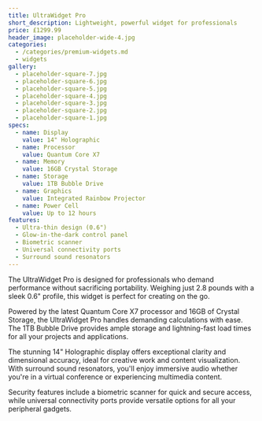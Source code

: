 ```yaml
---
title: UltraWidget Pro
short_description: Lightweight, powerful widget for professionals
price: £1299.99
header_image: placeholder-wide-4.jpg
categories:
  - /categories/premium-widgets.md
  - widgets
gallery:
  - placeholder-square-7.jpg
  - placeholder-square-6.jpg
  - placeholder-square-5.jpg
  - placeholder-square-4.jpg
  - placeholder-square-3.jpg
  - placeholder-square-2.jpg
  - placeholder-square-1.jpg
specs:
  - name: Display
    value: 14" Holographic
  - name: Processor
    value: Quantum Core X7
  - name: Memory
    value: 16GB Crystal Storage
  - name: Storage
    value: 1TB Bubble Drive
  - name: Graphics
    value: Integrated Rainbow Projector
  - name: Power Cell
    value: Up to 12 hours
features:
  - Ultra-thin design (0.6")
  - Glow-in-the-dark control panel
  - Biometric scanner
  - Universal connectivity ports
  - Surround sound resonators
---
```


The UltraWidget Pro is designed for professionals who demand performance without sacrificing portability. Weighing just 2.8 pounds with a sleek 0.6" profile, this widget is perfect for creating on the go.

Powered by the latest Quantum Core X7 processor and 16GB of Crystal Storage, the UltraWidget Pro handles demanding calculations with ease. The 1TB Bubble Drive provides ample storage and lightning-fast load times for all your projects and applications.

The stunning 14" Holographic display offers exceptional clarity and dimensional accuracy, ideal for creative work and content visualization. With surround sound resonators, you'll enjoy immersive audio whether you're in a virtual conference or experiencing multimedia content.

Security features include a biometric scanner for quick and secure access, while universal connectivity ports provide versatile options for all your peripheral gadgets.
